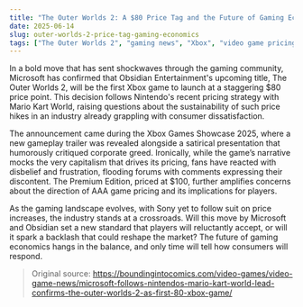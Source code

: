 ```yaml
---
title: "The Outer Worlds 2: A $80 Price Tag and the Future of Gaming Economics"
date: 2025-06-14
slug: outer-worlds-2-price-tag-gaming-economics
tags: ["The Outer Worlds 2", "gaming news", "Xbox", "video game pricing"]
---
```


In a bold move that has sent shockwaves through the gaming community, Microsoft has confirmed that Obsidian Entertainment's upcoming title, The Outer Worlds 2, will be the first Xbox game to launch at a staggering $80 price point. This decision follows Nintendo's recent pricing strategy with Mario Kart World, raising questions about the sustainability of such price hikes in an industry already grappling with consumer dissatisfaction.

The announcement came during the Xbox Games Showcase 2025, where a new gameplay trailer was revealed alongside a satirical presentation that humorously critiqued corporate greed. Ironically, while the game’s narrative mocks the very capitalism that drives its pricing, fans have reacted with disbelief and frustration, flooding forums with comments expressing their discontent. The Premium Edition, priced at $100, further amplifies concerns about the direction of AAA game pricing and its implications for players.

As the gaming landscape evolves, with Sony yet to follow suit on price increases, the industry stands at a crossroads. Will this move by Microsoft and Obsidian set a new standard that players will reluctantly accept, or will it spark a backlash that could reshape the market? The future of gaming economics hangs in the balance, and only time will tell how consumers will respond.

> Original source: https://boundingintocomics.com/video-games/video-game-news/microsoft-follows-nintendos-mario-kart-world-lead-confirms-the-outer-worlds-2-as-first-80-xbox-game/